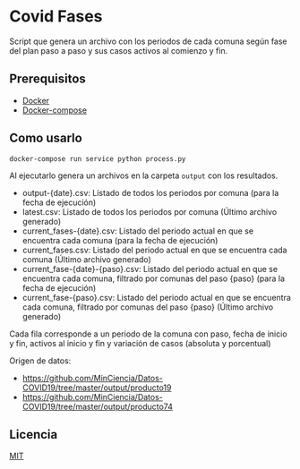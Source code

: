 # Covid Fases

Script que genera un archivo con los periodos de cada comuna según fase del plan paso a paso y sus casos activos al comienzo y fin.


## Prerequisitos

* [Docker](https://store.docker.com/search?offering=community&type=edition)
* [Docker-compose](https://docs.docker.com/compose/install/)

## Como usarlo

````
docker-compose run service python process.py
`````

Al ejecutarlo genera un archivos en la carpeta `output` con los resultados.

* output-{date}.csv: Listado de todos los periodos por comuna (para la fecha de ejecución)
* latest.csv: Listado de todos los periodos por comuna (Último archivo generado)
* current_fases-{date}.csv: Listado del periodo actual en que se encuentra cada comuna (para la fecha de ejecución)
* current_fases.csv: Listado del periodo actual en que se encuentra cada comuna (Último archivo generado)
* current_fase-{date}-{paso}.csv: Listado del periodo actual en que se encuentra cada comuna, filtrado por comunas del paso {paso} (para la fecha de ejecución)
* current_fase-{paso}.csv: Listado del periodo actual en que se encuentra cada comuna, filtrado por comunas del paso {paso} (Último archivo generado)


Cada fila corresponde a un periodo de la comuna con paso, fecha de inicio y fin, activos al inicio y fin y variación de casos (absoluta y porcentual)

Origen de datos:

* https://github.com/MinCiencia/Datos-COVID19/tree/master/output/producto19
* https://github.com/MinCiencia/Datos-COVID19/tree/master/output/producto74

## Licencia

[MIT](https://opensource.org/licenses/MIT)